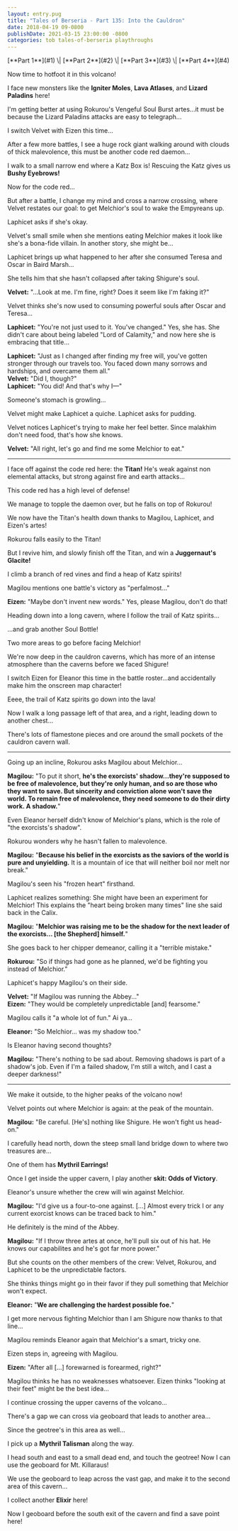 ```yaml
---
layout: entry.pug
title: "Tales of Berseria - Part 135: Into the Cauldron"
date: 2018-04-19 09-0800
publishDate: 2021-03-15 23:00:00 -0800
categories: tob tales-of-berseria playthroughs
---
```


<p class="entry-partination" markdown="1">[**Part 1**](#1) \| [**Part 2**](#2) \| [**Part 3**](#3) \| [**Part 4**](#4)</p>

<a name="1"></a>

Now time to hotfoot it in this volcano!

I face new monsters like the **Igniter Moles**, **Lava Atlases**, and **Lizard Paladins** here!

I'm getting better at using Rokurou's Vengeful Soul Burst artes...it must be because the Lizard Paladins attacks are easy to telegraph...

I switch Velvet with Eizen this time...

After a few more battles, I see a huge rock giant walking around with clouds of thick malevolence, this must be another code red daemon...

I walk to a small narrow end where a Katz Box is! Rescuing the Katz gives us **Bushy Eyebrows!**

Now for the code red...

But after a battle, I change my mind and cross a narrow crossing, where Velvet restates our goal: to get Melchior's soul to wake the Empyreans up.

Laphicet asks if she's okay.

Velvet's small smile when she mentions eating Melchior makes it look like she's a bona-fide villain. In another story, she might be...

Laphicet brings up what happened to her after she consumed Teresa and Oscar in Baird Marsh...

She tells him that she hasn't collapsed after taking Shigure's soul.

**Velvet:** "...Look at me. I'm fine, right? Does it seem like I'm faking it?"

Velvet thinks she's now used to consuming powerful souls after Oscar and Teresa...

**Laphicet:** "You're not just used to it. You've changed." Yes, she has. She didn't care about being labeled "Lord of Calamity," and now here she is embracing that title...

**Laphicet:** "Just as I changed after finding my free will, you've gotten stronger through our travels too. You faced down many sorrows and hardships, and overcame them all."<br/>
**Velvet:** "Did I, though?"<br/>
**Laphicet:** "You did! And that's why I—"

Someone's stomach is growling...

Velvet might make Laphicet a quiche. Laphicet asks for pudding.

Velvet notices Laphicet's trying to make her feel better. Since malakhim don't need food, that's how she knows.

**Velvet:** "All right, let's go and find me some Melchior to eat."

<a name="2"></a>

---

I face off against the code red here: the **Titan!** He's weak against non elemental attacks, but strong against fire and earth attacks...

This code red has a high level of defense!

We manage to topple the daemon over, but he falls on top of Rokurou!

We now have the Titan's health down thanks to Magilou, Laphicet, and Eizen's artes!

Rokurou falls easily to the Titan!

But I revive him, and slowly finish off the Titan, and win a **Juggernaut's Glacite!**

I climb a branch of red vines and find a heap of Katz spirits!

Magilou mentions one battle's victory as "perfalmost..."

**Eizen:** "Maybe don't invent new words." Yes, please Magilou, don't do that!

Heading down into a long cavern, where I follow the trail of Katz spirits...

...and grab another Soul Bottle!

Two more areas to go before facing Melchior!

We're now deep in the cauldron caverns, which has more of an intense atmosphere than the caverns before we faced Shigure!

I switch Eizen for Eleanor this time in the battle roster...and accidentally make him the onscreen map character!

Eeee, the trail of Katz spirits go down into the lava!

Now I walk a long passage left of that area, and a right, leading down to another chest...

There's lots of flamestone pieces and ore around the small pockets of the cauldron cavern wall.

<a name="3"></a>

---

Going up an incline, Rokurou asks Magilou about Melchior...

**Magilou:** "To put it short, **he's the exorcists' shadow...they're supposed to be free of malevolence, but they're only human, and so are those who they want to save. But sincerity and conviction alone won't save the world. To remain free of malevolence, they need someone to do their dirty work. A shadow.**"

Even Eleanor herself didn't know of Melchior's plans, which is the role of "the exorcists's shadow".

Rokurou wonders why he hasn't fallen to malevolence.

**Magilou:** "**Because his belief in the exorcists as the saviors of the world is pure and unyielding.** It is a mountain of ice that will neither boil nor melt nor break."

Magilou's seen his "frozen heart" firsthand.

Laphicet realizes something: She might have been an experiment for Melchior! This explains the "heart being broken many times" line she said back in the Calix.

**Magilou:** "**Melchior was raising me to be the shadow for the next leader of the exorcists... [the Shepherd] himself.**"

She goes back to her chipper demeanor, calling it a "terrible mistake."

**Rokurou:** "So if things had gone as he planned, we'd be fighting you instead of Melchior."

Laphicet's happy Magilou's on their side.

**Velvet:** "If Magilou was running the Abbey..."<br/>
**Eizen:** "They would be completely unpredictable [and] fearsome."

Magilou calls it "a whole lot of fun." Ai ya...

**Eleanor:** "So Melchior... was my shadow too."

Is Eleanor having second thoughts?

**Magilou:** "There's nothing to be sad about. Removing shadows is part of a shadow's job. Even if I'm a failed shadow, I'm still a witch, and I cast a deeper darkness!"

<a name="4"></a>

---

We make it outside, to the higher peaks of the volcano now!

Velvet points out where Melchior is again: at the peak of the mountain.

**Magilou:** "Be careful. [He's] nothing like Shigure. He won't fight us head-on."

I carefully head north, down the steep small land bridge down to where two treasures are...

One of them has **Mythril Earrings!**

Once I get inside the upper cavern, I play another **skit: Odds of Victory**.

Eleanor's unsure whether the crew will win against Melchior. 

**Magilou:** "I'd give us a four-to-one against. [...] Almost every trick I or any current exorcist knows can be traced back to him."

He definitely is the mind of the Abbey.

**Magilou:** "If I throw three artes at once, he'll pull six out of his hat. He knows our capabilites and he's got far more power." 

But she counts on the other members of the crew: Velvet, Rokurou, and Laphicet to be the unpredictable factors.

She thinks things might go in their favor if they pull something that Melchior won't expect.

**Eleanor:** "**We are challenging the hardest possible foe.**"

I get more nervous fighting Melchior than I am Shigure now thanks to that line...

Magilou reminds Eleanor again that Melchior's a smart, tricky one.

Eizen steps in, agreeing with Magilou.

**Eizen:** "After all [...] forewarned is forearmed, right?"

Magilou thinks he has no weaknesses whatsoever. Eizen thinks "looking at their feet" might be the best idea...

I continue crossing the upper caverns of the volcano...

There's a gap we can cross via geoboard that leads to another area...

Since the geotree's in this area as well...

I pick up a **Mythril Talisman** along the way.

I head south and east to a small dead end, and touch the geotree! Now I can use the geoboard for Mt. Killaraus!

We use the geoboard to leap across the vast gap, and make it to the second area of this cavern...

I collect another **Elixir** here!

Now I geoboard before the south exit of the cavern and find a save point here!